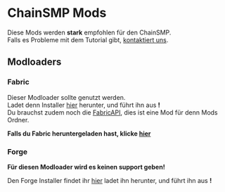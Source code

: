 # ChainSMP Mods
Diese Mods werden **stark** empfohlen für den ChainSMP.  <br/>Falls es Probleme mit dem Tutorial gibt, [kontaktiert uns](https://discord.gg/7V6Dpt5cDq).
## Modloaders
### Fabric
Dieser Modloader sollte genutzt werden.<br/>
Ladet denn Installer [hier](https://fabricmc.net/use/installer/) herunter, und führt ihn aus **!**<br/>
Du brauchst zudem noch die [FabricAPI](https://www.curseforge.com/minecraft/mc-mods/fabric-api/files/3759491), dies ist eine Mod für denn Mods Ordner.

**Falls du Fabric heruntergeladen hast, klicke [hier](https://github.com/D1p4k/ChainSMPGuide/blob/main/DE-Fabric-ChainSMPMods.md)**


### Forge
**Für diesen Modloader wird es keinen support geben!**

Den Forge Installer findet ihr [hier](https://maven.minecraftforge.net/net/minecraftforge/forge/1.18.2-40.1.0/forge-1.18.2-40.1.0-installer.jar) ladet ihn herunter, und führt ihn aus **!**<br/>
